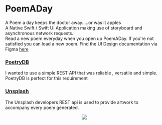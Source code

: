 # PoemADay
A Poem a day keeps the doctor away.....or was it apples
<br>
A Native Swift / Swift UI Application making use of storyboard and asynchronous network requests.
<br>
Read a new poem everyday when you open up PoemADay. If you're not satisfied you can load a new poem.
Find the UI Design documentation via Figma [here](https://www.figma.com/file/JXxewmZrEqdhmLyR9t0Bzw/MainUI?node-id=0%3A1)
### [PoetryDB](https://poetrydb.org/)
I wanted to use a simple REST API that was reliable , versatile and simple. PoetryDB is perfect for this requirement

### [Unsplash](https://unsplash.com/developers)
The Unsplash developers REST api is used to provide artwork to accompany every poem generated.

<p align="center">
<img src="https://i.imgur.com/K4LRgAB.gif">
</p>

